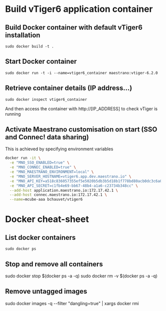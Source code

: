 # Build vTiger6 application container

## Build Docker container with default vTiger6 installation
`sudo docker build -t .`

## Start Docker container
`sudo docker run -t -i --name=vtiger6_container maestrano:vtiger-6.2.0`

## Retrieve container details (IP address...)
`sudo docker inspect vtiger6_container`

And then access the container with http://[IP_ADDRESS] to check vTiger is running

## Activate Maestrano customisation on start (SSO and Connec! data sharing)
This is achieved by specifying environment variables

```bash
docker run -it \
  -e "MNO_SSO_ENABLED=true" \
  -e "MNO_CONNEC_ENABLED=true" \
  -e "MNO_MAESTRANO_ENVIRONMENT=local" \
  -e "MNO_SERVER_HOSTNAME=vtiger6.app.dev.maestrano.io" \
  -e "MNO_API_KEY=a518c836057355ef5e5020b5db3b5d18b1f778bd80acb0dc3c6a086645f4aa71" \
  -e "MNO_API_SECRET=c1fb4e69-bb67-48b4-a1a6-c23734b348cc" \
  --add-host application.maestrano.io:172.17.42.1 \
  --add-host connec.maestrano.io:172.17.42.1 \
  --name=mcube-aaa bchauvet/vtiger6
 ```

# Docker cheat-sheet

## List docker containers
`sudo docker ps`

## Stop and remove all containers
sudo docker stop $(docker ps -a -q)
sudo docker rm -v $(docker ps -a -q)

## Remove untagged images
sudo docker images -q --filter "dangling=true" | xargs docker rmi
